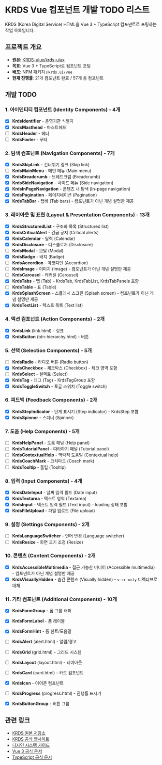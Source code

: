 # KRDS Vue 컴포넌트 개발 TODO 리스트

KRDS (Korea Digital Service) HTML을 Vue 3 + TypeScript 컴포넌트로 포팅하는 작업 목록입니다.

## 프로젝트 개요

- **원본**: [KRDS-uiux/krds-uiux](https://github.com/KRDS-uiux/krds-uiux)  
- **목표**: Vue 3 + TypeScript로 컴포넌트 포팅
- **배포**: NPM 패키지 `@krds.ui/vue`
- **현재 진행률**: 21개 컴포넌트 완료 / 57개 총 컴포넌트

## 개발 TODO


### 1. 아이덴티티 컴포넌트 (Identity Components) - 4개
- [x] **KrdsIdentifier** - 운영기관 식별자
- [x] **KrdsMasthead** - 마스트헤드
- [ ] **KrdsHeader** - 헤더
- [ ] **KrdsFooter** - 푸터

### 2. 탐색 컴포넌트 (Navigation Components) - 7개
- [x] **KrdsSkipLink** - 건너뛰기 링크 (Skip link)
- [ ] **KrdsMainMenu** - 메인 메뉴 (Main menu)
- [x] **KrdsBreadcrumb** - 브레드크럼 (Breadcrumb)
- [x] **KrdsSideNavigation** - 사이드 메뉴 (Side navigation)
- [x] **KrdsInPageNavigation** - 콘텐츠 내 탐색 (In-page navigation)
- [x] **KrdsPagination** - 페이지네이션 (Pagination)
- [x] **KrdsTabBar** - 탭바 (Tab bars) - 컴포넌트가 아닌 개념 설명만 제공

### 3. 레이아웃 및 표현 (Layout & Presentation Components) - 13개
- [x] **KrdsStructuredList** - 구조화 목록 (Structured list)
- [x] **KrdsCriticalAlert** - 긴급 공지 (Critical alerts)
- [x] **KrdsCalendar** - 달력 (Calendar)
- [x] **KrdsDisclosure** - 디스클로저 (Disclosure)
- [ ] **KrdsModal** - 모달 (Modal)
- [x] **KrdsBadge** - 배지 (Badge)
- [ ] **KrdsAccordion** - 아코디언 (Accordion)
- [ ] **KrdsImage** - 이미지 (Image) - 컴포넌트가 아닌 개념 설명만 제공
- [ ] **KrdsCarousel** - 캐러셀 (Carousel)
- [x] **KrdsTabs** - 탭 (Tab) - KrdsTab, KrdsTabList, KrdsTabPanels 포함
- [ ] **KrdsTable** - 표 (Table)
- [x] **KrdsSplashScreen** - 스플래시 스크린 (Splash screen) - 컴포넌트가 아닌 개념 설명만 제공
- [x] **KrdsTextList** - 텍스트 목록 (Text list)

### 4. 액션 컴포넌트 (Action Components) - 2개
- [x] **KrdsLink** (link.html) - 링크
- [x] **KrdsButton** (btn-hierarchy.html) - 버튼

### 5. 선택 (Selection Components) - 5개
- [ ] **KrdsRadio** - 라디오 버튼 (Radio button)
- [x] **KrdsCheckbox** - 체크박스 (Checkbox) - 체크 영역 포함
- [ ] **KrdsSelect** - 셀렉트 (Select)
- [x] **KrdsTag** - 태그 (Tag) - KrdsTagGroup 포함
- [x] **KrdsToggleSwitch** - 토글 스위치 (Toggle switch)

### 6. 피드백 (Feedback Components) - 2개
- [x] **KrdsStepIndicator** - 단계 표시기 (Step indicator) - KrdsStep 포함
- [x] **KrdsSpinner** - 스피너 (Spinner)

### 7. 도움 (Help Components) - 5개
- [ ] **KrdsHelpPanel** - 도움 패널 (Help panel)
- [ ] **KrdsTutorialPanel** - 따라하기 패널 (Tutorial panel)
- [ ] **KrdsContextualHelp** - 맥락적 도움말 (Contextual help)
- [ ] **KrdsCoachMark** - 코치마크 (Coach mark)
- [ ] **KrdsTooltip** - 툴팁 (Tooltip)

### 8. 입력 (Input Components) - 4개
- [x] **KrdsDateInput** - 날짜 입력 필드 (Date input)
- [x] **KrdsTextarea** - 텍스트 영역 (Textarea)
- [x] **KrdsInput** - 텍스트 입력 필드 (Text input) - loading 상태 포함
- [x] **KrdsFileUpload** - 파일 업로드 (File upload)

### 9. 설정 (Settings Components) - 2개
- [ ] **KrdsLanguageSwitcher** - 언어 변경 (Language switcher)
- [ ] **KrdsResize** - 화면 크기 조정 (Resize)

### 10. 콘텐츠 (Content Components) - 2개
- [X] **KrdsAccessibleMultimedia** - 접근 가능한 미디어 (Accessible multimedia) - 컴포넌트가 아닌 개념 설명만 제공
- [X] **KrdsVisuallyHidden** - 숨긴 콘텐츠 (Visually hidden) - `v-sr-only` 디렉티브로 대체

### 11. 기타 컴포넌트 (Additional Components) - 10개
- [x] **KrdsFormGroup** - 폼 그룹 래퍼
- [x] **KrdsFormLabel** - 폼 레이블
- [x] **KrdsFormHint** - 폼 힌트/도움말
- [ ] **KrdsAlert** (alert.html) - 알림/경고
- [ ] **KrdsGrid** (grid.html) - 그리드 시스템
- [ ] **KrdsLayout** (layout.html) - 레이아웃
- [ ] **KrdsCard** (card.html) - 카드 컴포넌트
- [x] **KrdsIcon** - 아이콘 컴포넌트
- [ ] **KrdsProgress** (progress.html) - 진행률 표시기
- [x] **KrdsButtonGroup** - 버튼 그룹


## 관련 링크

- [KRDS 원본 저장소](https://github.com/KRDS-uiux/krds-uiux)
- [KRDS 공식 웹사이트](https://www.krds.go.kr/)
- [디자인 시스템 가이드](https://www.krds.go.kr/html/site/index.html)
- [Vue 3 공식 문서](https://vuejs.org/)
- [TypeScript 공식 문서](https://www.typescriptlang.org/)
